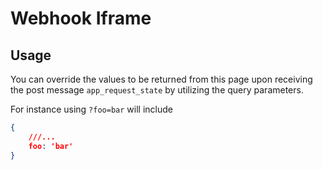 # Webhook Iframe

## Usage

You can override the values to be returned from this page 
upon receiving the post message `app_request_state` by utilizing 
the query parameters.

For instance using `?foo=bar` will include 
```json
{
    ///...
    foo: 'bar'
}
```
